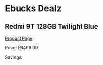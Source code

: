
# Ebucks Dealz
## Redmi 9T 128GB Twilight Blue
[Product Page](https://www.ebucks.com/web/shop/productSelected.do?prodId=1149450051&catId=844502363)

Price: R3499.00

Savings: 


	